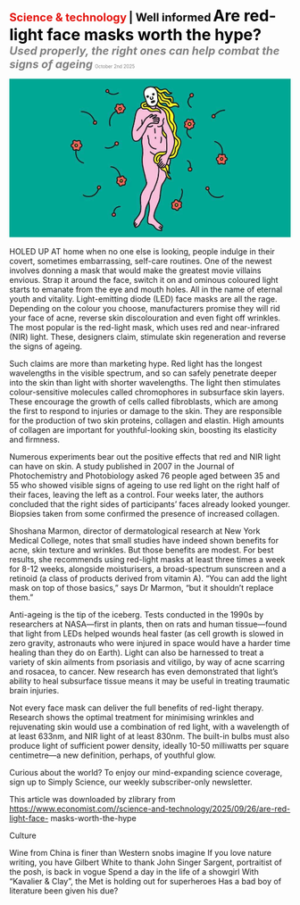 <span style="color:#E3120B; font-size:14.9pt; font-weight:bold;">Science & technology</span> <span style="color:#000000; font-size:14.9pt; font-weight:bold;">| Well informed</span>
<span style="color:#000000; font-size:21.0pt; font-weight:bold;">Are red-light face masks worth the hype?</span>
<span style="color:#808080; font-size:14.9pt; font-weight:bold; font-style:italic;">Used properly, the right ones can help combat the signs of ageing</span>
<span style="color:#808080; font-size:6.2pt;">October 2nd 2025</span>

![](../images/068_Are_red-light_face_masks_worth_the_hype/p0274_img01.jpeg)

HOLED UP AT home when no one else is looking, people indulge in their covert, sometimes embarrassing, self-care routines. One of the newest involves donning a mask that would make the greatest movie villains envious. Strap it around the face, switch it on and ominous coloured light starts to emanate from the eye and mouth holes. All in the name of eternal youth and vitality. Light-emitting diode (LED) face masks are all the rage. Depending on the colour you choose, manufacturers promise they will rid your face of acne, reverse skin discolouration and even fight off wrinkles. The most popular is the red-light mask, which uses red and near-infrared (NIR) light. These, designers claim, stimulate skin regeneration and reverse the signs of ageing.

Such claims are more than marketing hype. Red light has the longest wavelengths in the visible spectrum, and so can safely penetrate deeper into the skin than light with shorter wavelengths. The light then stimulates colour-sensitive molecules called chromophores in subsurface skin layers. These encourage the growth of cells called fibroblasts, which are among the first to respond to injuries or damage to the skin. They are responsible for the production of two skin proteins, collagen and elastin. High amounts of collagen are important for youthful-looking skin, boosting its elasticity and firmness.

Numerous experiments bear out the positive effects that red and NIR light can have on skin. A study published in 2007 in the Journal of Photochemistry and Photobiology asked 76 people aged between 35 and 55 who showed visible signs of ageing to use red light on the right half of their faces, leaving the left as a control. Four weeks later, the authors concluded that the right sides of participants’ faces already looked younger. Biopsies taken from some confirmed the presence of increased collagen.

Shoshana Marmon, director of dermatological research at New York Medical College, notes that small studies have indeed shown benefits for acne, skin texture and wrinkles. But those benefits are modest. For best results, she recommends using red-light masks at least three times a week for 8-12 weeks, alongside moisturisers, a broad-spectrum sunscreen and a retinoid (a class of products derived from vitamin A). “You can add the light mask on top of those basics,” says Dr Marmon, “but it shouldn’t replace them.”

Anti-ageing is the tip of the iceberg. Tests conducted in the 1990s by researchers at NASA—first in plants, then on rats and human tissue—found that light from LEDs helped wounds heal faster (as cell growth is slowed in zero gravity, astronauts who were injured in space would have a harder time healing than they do on Earth). Light can also be harnessed to treat a variety of skin ailments from psoriasis and vitiligo, by way of acne scarring and rosacea, to cancer. New research has even demonstrated that light’s ability to heal subsurface tissue means it may be useful in treating traumatic brain injuries.

Not every face mask can deliver the full benefits of red-light therapy. Research shows the optimal treatment for minimising wrinkles and rejuvenating skin would use a combination of red light, with a wavelength of at least 633nm, and NIR light of at least 830nm. The built-in bulbs must also produce light of sufficient power density, ideally 10-50 milliwatts per square centimetre—a new definition, perhaps, of youthful glow.

Curious about the world? To enjoy our mind-expanding science coverage, sign up to Simply Science, our weekly subscriber-only newsletter.

This article was downloaded by zlibrary from https://www.economist.com//science-and-technology/2025/09/26/are-red-light-face- masks-worth-the-hype

Culture

Wine from China is finer than Western snobs imagine If you love nature writing, you have Gilbert White to thank John Singer Sargent, portraitist of the posh, is back in vogue Spend a day in the life of a showgirl With “Kavalier & Clay”, the Met is holding out for superheroes Has a bad boy of literature been given his due?